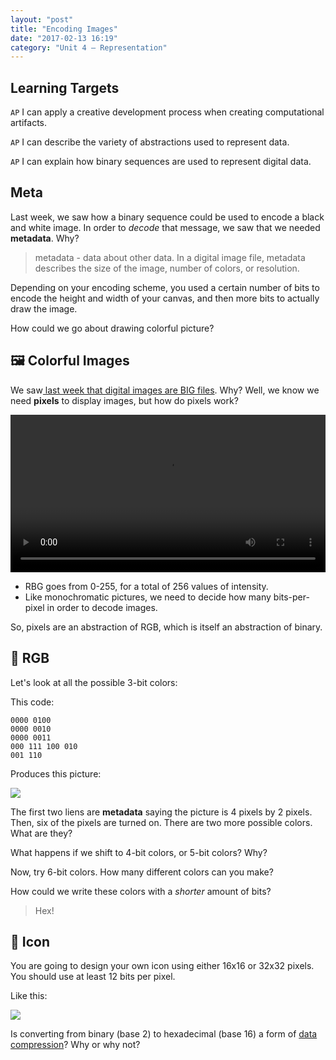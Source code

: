 ```yaml
---
layout: "post"
title: "Encoding Images"
date: "2017-02-13 16:19"
category: "Unit 4 – Representation"
---
```


## Learning Targets
`AP` I can apply a creative development process when creating computational artifacts.

`AP` I can describe the variety of abstractions used to represent data.

`AP` I can explain how binary sequences are used to represent digital data.

## Meta
Last week, we saw how a binary sequence could be used to encode a black and white image. In order to _decode_ that message, we saw that we needed **metadata**. Why?

> metadata - data about other data. In a digital image file, metadata describes the size of the image, number of colors, or resolution.

Depending on your encoding scheme, you used a certain number of bits to encode the height and width of your canvas, and then more bits to actually draw the image.

How could we go about drawing colorful picture?

## 🖼 Colorful Images
We saw[ last week that digital images are BIG files](http://bsk.education/AP-CSP/unit%204%20%E2%80%93%20representation/2017/02/03/bytes-file-sizes.html). Why? Well, we know we need **pixels** to display images, but how do pixels work?

<video width="100%"  controls>
  <source src="http://videos.code.org/2015/csp/concept_rgb.mp4" type="video/mp4">
</video>

- RBG goes from 0-255, for a total of 256 values of intensity.
- Like monochromatic pictures, we need to decide how many bits-per-pixel in order to decode images.

So, pixels are an abstraction of RGB, which is itself an abstraction of binary.

## 🌈 RGB

Let's look at all the possible 3-bit colors:

This code:

    0000 0100
    0000 0010
    0000 0011
    000 111 100 010
    001 110

Produces this picture:

![](https://code.org/curriculum/docs/csp/U2L04-3bitTask.png)

The first two liens are **metadata** saying the picture is 4 pixels by 2 pixels. Then, six of the pixels are turned on. There are two more possible colors. What are they?

What happens if we shift to 4-bit colors, or 5-bit colors? Why?

Now, try 6-bit colors. How many different colors can you make?

How could we write these colors with a _shorter_ amount of bits?

> Hex!

## 👤 Icon
You are going to design your own icon using either 16x16 or 32x32 pixels. You should use at least 12 bits per pixel.

Like this:

![]({{site.baseurl}}/images/bsk32px.png)

Is converting from binary (base 2) to hexadecimal (base 16) a form of [data compression](http://bsk.education/AP-CSP/unit%204%20%E2%80%93%20representation/2017/02/06/txt-cmprssn.html)?
Why or why not?
